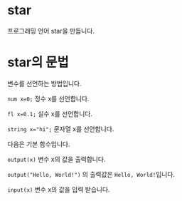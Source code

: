 # star
프로그래밍 언어 star을 만듭니다.

# star의 문법

변수를 선언하는 방법입니다.

`num x=0;`
정수 x를 선언합니다.

`fl x=0.1;`
실수 x를 선언합니다.

`string x="hi";`
문자열 x를 선언합니다.

다음은 기본 함수입니다.

`output(x)`
변수 x의 값을 출력합니다.

`output("Hello, World!")`
의 출력값은 `Hello, World!`입니다.

`input(x)`
변수 x의 값을 입력 받습니다.
